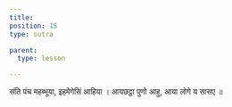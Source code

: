 ```yaml
---
title: 
position: 15
type: sutra

parent:
  type: lesson

---
```


संति पंच महब्भूया, इहमेगेसिं आहिया ।
आयछट्ठा पुणो आहु, आया लोगे य सासए ॥